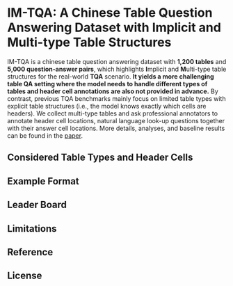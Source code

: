 # IM-TQA: A Chinese Table Question Answering Dataset with Implicit and Multi-type Table Structures
IM-TQA is a chinese table question answering dataset with **1,200 tables** and **5,000 question-answer pairs**, which highlights **I**mplicit and **M**ulti-type table structures for the real-world **TQA** scenario. **It yields a more challenging table QA setting where the model needs to handle different types of tables and header cell annotations are also not provided in advance.** By contrast, previous TQA benchmarks mainly focus on limited table types with explicit table structures (i.e., the model knows exactly which cells are headers). We collect multi-type tables and ask professional annotators to annotate header cell locations, natural language look-up questions together with their answer cell locations. More details, analyses, and baseline results can be found in the [paper](https://aclanthology.org/2023.acl-long.278/).


## Considered Table Types and Header Cells

## Example Format

## Leader Board

## Limitations

## Reference

## License


